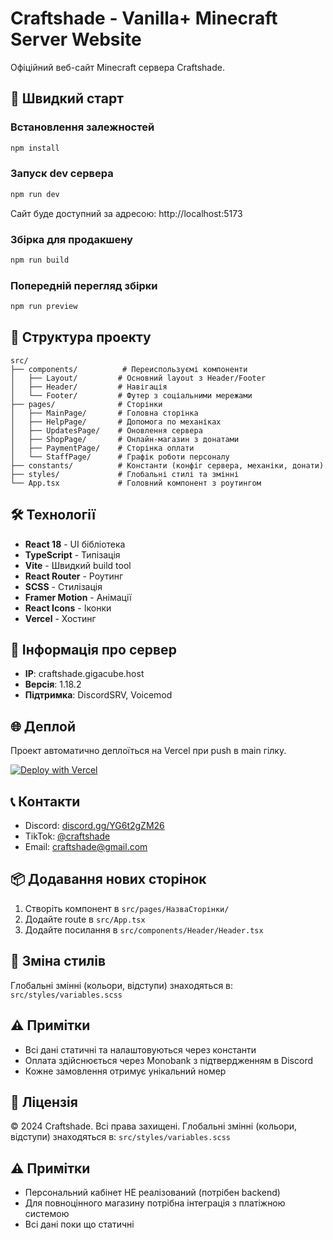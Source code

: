 # Craftshade - Vanilla+ Minecraft Server Website

Офіційний веб-сайт Minecraft сервера Craftshade.

## 🚀 Швидкий старт

### Встановлення залежностей

```bash
npm install
```

### Запуск dev сервера

```bash
npm run dev
```

Сайт буде доступний за адресою: http://localhost:5173

### Збірка для продакшену

```bash
npm run build
```

### Попередній перегляд збірки

```bash
npm run preview
```

## 📁 Структура проекту

```
src/
├── components/          # Переиспользуємі компоненти
│   ├── Layout/         # Основний layout з Header/Footer
│   ├── Header/         # Навігація
│   └── Footer/         # Футер з соціальними мережами
├── pages/              # Сторінки
│   ├── MainPage/       # Головна сторінка
│   ├── HelpPage/       # Допомога по механіках
│   ├── UpdatesPage/    # Оновлення сервера
│   ├── ShopPage/       # Онлайн-магазин з донатами
│   ├── PaymentPage/    # Сторінка оплати
│   └── StaffPage/      # Графік роботи персоналу
├── constants/          # Константи (конфіг сервера, механіки, донати)
├── styles/             # Глобальні стилі та змінні
└── App.tsx             # Головний компонент з роутингом
```

## 🛠️ Технології

- **React 18** - UI бібліотека
- **TypeScript** - Типізація
- **Vite** - Швидкий build tool
- **React Router** - Роутинг
- **SCSS** - Стилізація
- **Framer Motion** - Анімації
- **React Icons** - Іконки
- **Vercel** - Хостинг

## 📝 Інформація про сервер

- **IP**: craftshade.gigacube.host
- **Версія**: 1.18.2
- **Підтримка**: DiscordSRV, Voicemod

## 🌐 Деплой

Проект автоматично деплоїться на Vercel при push в main гілку.

[![Deploy with Vercel](https://vercel.com/button)](https://vercel.com/new/clone?repository-url=https://github.com/ExyFareinheits/craftshade_vanilla)

## 📞 Контакти

- Discord: [discord.gg/YG6t2gZM26](https://discord.gg/YG6t2gZM26)
- TikTok: [@craftshade](https://www.tiktok.com/@craftshade)
- Email: craftshade@gmail.com

## 📦 Додавання нових сторінок

1. Створіть компонент в `src/pages/НазваСторінки/`
2. Додайте route в `src/App.tsx`
3. Додайте посилання в `src/components/Header/Header.tsx`

## 🎨 Зміна стилів

Глобальні змінні (кольори, відступи) знаходяться в:
`src/styles/variables.scss`

## ⚠️ Примітки

- Всі дані статичні та налаштовуються через константи
- Оплата здійснюється через Monobank з підтвердженням в Discord
- Кожне замовлення отримує унікальний номер

## 📄 Ліцензія

© 2024 Craftshade. Всі права захищені.
Глобальні змінні (кольори, відступи) знаходяться в:
`src/styles/variables.scss`

## ⚠️ Примітки

- Персональний кабінет НЕ реалізований (потрібен backend)
- Для повноцінного магазину потрібна інтеграція з платіжною системою
- Всі дані поки що статичні
```
